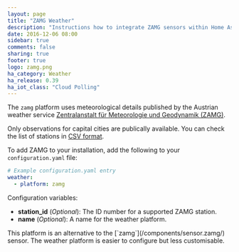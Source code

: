 ```yaml
---
layout: page
title: "ZAMG Weather"
description: "Instructions how to integrate ZAMG sensors within Home Assistant."
date: 2016-12-06 08:00
sidebar: true
comments: false
sharing: true
footer: true
logo: zamg.png
ha_category: Weather
ha_release: 0.39
ha_iot_class: "Cloud Polling"
---
```


The `zamg` platform uses meteorological details published by the Austrian weather service [Zentralanstalt für Meteorologie und Geodynamik (ZAMG)](https://www.zamg.ac.at).

Only observations for capital cities are publically available. You can check the list of stations in [CSV format](http://www.zamg.ac.at/ogd).

To add ZAMG to your installation, add the following to your `configuration.yaml` file:

```yaml
# Example configuration.yaml entry
weather:
  - platform: zamg
```

Configuration variables:

- **station_id** (*Optional*): The ID number for a supported ZAMG station.
- **name** (*Optional*): A name for the weather platform.

<p class='note'>
This platform is an alternative to the [`zamg`](/components/sensor.zamg/) sensor.
The weather platform is easier to configure but less customisable.
</p>
